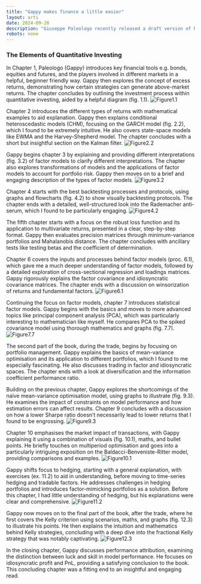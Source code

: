 ```yaml
---
title: "Gappy makes finance a little easier"
layout: arti
date: 2024-09-28
description: "Giuseppe Paleologo recently released a draft version of his forthcoming book. It's good!"
robots: none
---
```

### The Elements of Quantitative Investing

In Chapter 1, Paleologo (Gappy) introduces key financial tools e.g. bonds, equities and futures, and the players involved in different markets in a helpful, beginner friendly way. Gappy then explores the concept of excess returns, demonstrating how certain strategies can generate above-market returns. The chapter concludes by outlining the investment process within quantitative investing, aided by a helpful diagram (fig. 1.1). 
![Figure1.1](/assets/EQI1.1.jpg "Elements of Quantitative investing Figure 1.1")

Chapter 2 introduces the different types of returns with mathematical examples to aid explanation. Gappy then explains conditional heteroscedastic models (CHM), focusing on the GARCH model (fig. 2.2), which I found to be extremely intuitive. He also covers state-space models like EWMA and the Harvey-Shepherd model. The chapter concludes with a short but insightful section on the Kalman filter.
![Figure2.2](/assets/EQI2.2.jpg "Elements of Quantitative investing Figure 2.2")

Gappy begins chapter 3 by explaining and providing different interpretations (fig. 3.2) of factor models to clarify different interpretations. The chapter also explores transformations of models and the applications of factor models to account for portfolio risk. Gappy then moves on to a brief and engaging description of the types of factor models. 
![Figure3.2](/assets/EQI3.2.jpg "Elements of Quantitative investing Figure 3.2")

Chapter 4 starts with the best backtesting processes and protocols, using graphs and flowcharts (fig. 4.2) to show visually backtesting protocols. The chapter ends with a detailed, well-structured look into the Rademacher anti-serum, which I found to be particularly engaging.
![Figure4.2](/assets/EQI4.2.jpg "Elements of Quantitative investing Figure 4.2")

The fifth chapter starts with a focus on the robust loss function and its application to multivariate returns, presented in a clear, step-by-step format. Gappy then evaluates precision matrices through minimum-variance portfolios and Mahalanobis distance. The chapter concludes with ancillary tests like testing betas and the coefficient of determination. 
 
Chapter 6 covers the inputs and processes behind factor models (proc. 6.1), which gave me a much deeper understanding of factor models, followed by a detailed exploration of cross-sectional regression and loadings matrices. Gappy rigorously explains the factor covariance and idiosyncratic covariance matrices. The chapter ends with a discussion on winsorization of returns and fundamental factors.
![Figure6.1](/assets/EQI6.1.jpg "Elements of Quantitative investing Figure 6.1")

Continuing the focus on factor models, chapter 7 introduces statistical factor models. Gappy begins with the basics and moves to more advanced topics like principal component analysis (PCA), which was particularly interesting to mathematician like myself. He compares PCA to the spiked covariance model using thorough mathematics and graphs (fig. 7.7).
![Figure7.7](/assets/EQI7.7.jpg "Elements of Quantitative investing Figure 7.7")

The second part of the book, during the trade, begins by focusing on portfolio management. Gappy explains the basics of mean-variance optimisation and its application to different portfolios, which I found to me especially fascinating. He also discusses trading in factor and idiosyncratic spaces. The chapter ends with a look at diversification and the information coefficient performance ratio. 
 
Building on the previous chapter, Gappy explores the shortcomings of the naïve mean-variance optimisation model, using graphs to illustrate (fig. 9.3). He examines the impact of constraints on model performance and how estimation errors can affect results. Chapter 9 concludes with a discussion on how a lower Sharpe ratio doesn’t necessarily lead to lower returns that I found to be engrossing.
![Figure9.3](/assets/EQI9.3.jpg "Elements of Quantitative investing Figure 9.3")
 
Chapter 10 emphasises the market impact of transactions, with Gappy explaining it using a combination of visuals (fig. 10.1), maths, and bullet points. He briefly touches on multiperiod optimisation and goes into a particularly intriguing exposition on the Baldacci-Benveniste-Ritter model, providing comparisons and examples. 
![Figure10.1](/assets/EQI10.1.jpg "Elements of Quantitative investing Figure 10.1")

Gappy shifts focus to hedging, starting with a general explanation, with exercises (ex. 11.2) to aid in understanding, before moving to time-series hedging and tradable factors. He addresses challenges in hedging portfolios and introduces factor-mimicking portfolios as a solution. Before this chapter, I had little understanding of hedging, but his explanations were clear and comprehensive.
![Figure11.2](/assets/EQI11.2.jpg "Elements of Quantitative investing Figure 11.2") 
 
Gappy now moves on to the final part of the book, after the trade, where he first covers the Kelly criterion using scenarios, maths, and graphs (fig. 12.3) to illustrate his points. He then explains the intuition and mathematics behind Kelly strategies, concluding with a deep dive into the fractional Kelly strategy that was notably captivating.
![Figure12.3](/assets/EQI12.3.jpg "Elements of Quantitative investing Figure 12.3") 
 
In the closing chapter, Gappy discusses performance attribution, examining the distinction between luck and skill in model performance. He focuses on idiosyncratic profit and PnL, providing a satisfying conclusion to the book. This concluding chapter was a fitting end to an insightful and engaging read.
